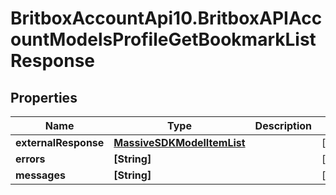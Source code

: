 # BritboxAccountApi10.BritboxAPIAccountModelsProfileGetBookmarkListResponse

## Properties
Name | Type | Description | Notes
------------ | ------------- | ------------- | -------------
**externalResponse** | [**MassiveSDKModelItemList**](MassiveSDKModelItemList.md) |  | [optional] 
**errors** | **[String]** |  | [optional] 
**messages** | **[String]** |  | [optional] 



